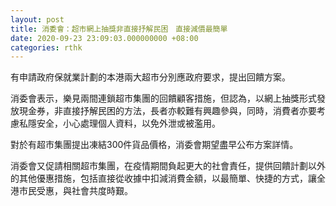 ```yaml
---
layout: post
title: 消委會：超市網上抽獎非直接抒解民困　直接減價最簡單
date: 2020-09-23 23:09:03.000000000 +08:00
categories: rthk
---
```


有申請政府保就業計劃的本港兩大超市分別應政府要求，提出回饋方案。

消委會表示，樂見兩間連鎖超市集團的回饋顧客措施，但認為，以網上抽獎形式發放現金券，非直接抒解民困的方法，長者亦較難有興趣參與，同時，消費者亦要考慮私隱安全，小心處理個人資料，以免外泄或被濫用。

對於有超市集團提出凍結300件貨品價格，消委會期望盡早公布方案詳情。

消委會又促請相關超市集團，在疫情期間負起更大的社會責任，提供回饋計劃以外的其他優惠措施，包括直接從收據中扣減消費金額，以最簡單、快捷的方式，讓全港市民受惠，與社會共度時艱。
